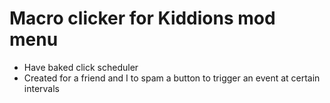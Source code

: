 # Macro clicker for Kiddions mod menu

- Have baked click scheduler
- Created for a friend and I to spam a button to trigger an event at certain intervals
